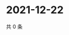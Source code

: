 # 2021-12-22

共 0 条

<!-- BEGIN WEIBO -->
<!-- 最后更新时间 Wed Dec 22 2021 17:09:29 GMT+0800 (China Standard Time) -->

<!-- END WEIBO -->
